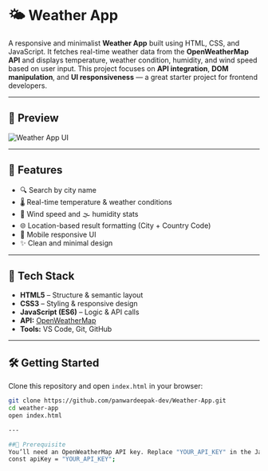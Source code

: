 # 🌤️ Weather App

A responsive and minimalist **Weather App** built using HTML, CSS, and JavaScript. It fetches real-time weather data from the **OpenWeatherMap API** and displays temperature, weather condition, humidity, and wind speed based on user input. This project focuses on **API integration**, **DOM manipulation**, and **UI responsiveness** — a great starter project for frontend developers.

---

## 📸 Preview

![Weather App UI](![image](https://github.com/user-attachments/assets/5b418844-be8c-4cd5-b848-8f33da0d42ff)
)

---

## 🚀 Features

- 🔍 Search by city name  
- 🌡️ Real-time temperature & weather conditions  
- 💨 Wind speed and 🌫️ humidity stats  
- 🌐 Location-based result formatting (City + Country Code)  
- 📱 Mobile responsive UI  
- ✨ Clean and minimal design

---

## 🧠 Tech Stack

- **HTML5** – Structure & semantic layout  
- **CSS3** – Styling & responsive design  
- **JavaScript (ES6)** – Logic & API calls  
- **API:** [OpenWeatherMap](https://openweathermap.org/api)  
- **Tools:** VS Code, Git, GitHub

---

## 🛠️ Getting Started

Clone this repository and open `index.html` in your browser:

```bash
git clone https://github.com/panwardeepak-dev/Weather-App.git
cd weather-app
open index.html

---

##🔑 Prerequisite
You’ll need an OpenWeatherMap API key. Replace "YOUR_API_KEY" in the JavaScript file with your actual key.
const apiKey = "YOUR_API_KEY";
